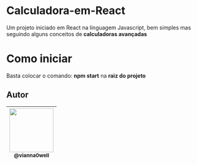 # Calculadora-em-React
Um projeto iniciado em React na linguagem Javascript, bem simples mas seguindo alguns conceitos de **calculadoras avançadas**

# Como iniciar
Basta colocar o comando: **npm start** na **raiz do projeto**

## Autor

| [<img src="https://avatars3.githubusercontent.com/u/41162196?s=460&v=4" width=115><br><sub>@vianna0well</sub>](https://github.com/Vianna0well) |
| :---: |
